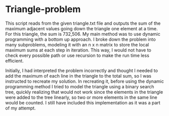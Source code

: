 # Triangle-problem

This script reads from the given triangle.txt file and outputs the sum of the maximum adjacent values going down the triangle one element at a time. For this triangle, the sum is 732,506. My main method was to use dynamic programming with a bottom up approach. I broke down the problem into many subproblems, modeling it with an n x n matrix to store the local maximum sums at each step in iteration. This way, I would not have to check every possible path or use recursion to make the run time less efficient.

Initially, I had interpreted the problem incorrectly and thought I needed to add the maximum of each line in the triangle to the total sum, so I was instructed to recreate my solution. In recreating it, before using the dynamic programming method I tried to model the triangle using a binary search tree, quickly realizing that would not work since the elements in the triangle were added to the tree linearly, so two or more elements in the same line would be counted. I still have included this implementation as it was a part of my attempt.
